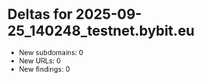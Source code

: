 # Deltas for 2025-09-25_140248_testnet.bybit.eu
- New subdomains: 0
- New URLs: 0
- New findings: 0
